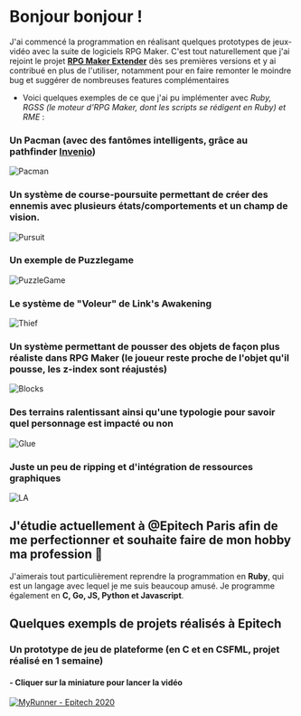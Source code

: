 # Bonjour bonjour !

J'ai commencé la programmation en réalisant quelques prototypes de jeux-vidéo avec la suite de logiciels RPG Maker.
C'est tout naturellement que j'ai rejoint le projet **[RPG Maker Extender](https://rmex.github.io/)** dès ses premières versions et y ai contribué en plus de l'utiliser, notamment pour en faire remonter le moindre bug et suggérer de nombreuses features complémentaires

- Voici quelques exemples de ce que j'ai pu implémenter avec *Ruby, RGSS (le moteur d'RPG Maker, dont les scripts se rédigent en Ruby) et RME* :


### Un Pacman (avec des fantômes intelligents, grâce au pathfinder [Invenio](https://www.youtube.com/watch?v=UDLRea_pmz8))
![Pacman](https://user-images.githubusercontent.com/72009188/122585851-3d5ce980-d05c-11eb-8c26-8c0b372c4999.gif)

### Un système de course-poursuite permettant de créer des ennemis avec plusieurs états/comportements et un champ de vision.
![Pursuit](https://user-images.githubusercontent.com/72009188/122585807-3209be00-d05c-11eb-9818-dc4e2c29d28b.gif)

### Un exemple de Puzzlegame
![PuzzleGame](https://user-images.githubusercontent.com/72009188/122585821-3635db80-d05c-11eb-8512-37091416e1d0.gif)

### Le système de "Voleur" de Link's Awakening
![Thief](https://user-images.githubusercontent.com/72009188/122585834-3930cc00-d05c-11eb-8f40-7a582b42af1d.gif)

### Un système permettant de pousser des objets de façon plus réaliste dans RPG Maker (le joueur reste proche de l'objet qu'il pousse, les z-index sont réajustés)
![Blocks](https://user-images.githubusercontent.com/72009188/122585843-3b932600-d05c-11eb-9f38-f2c5dc7fa36d.gif)

### Des terrains ralentissant ainsi qu'une typologie pour savoir quel personnage est impacté ou non
![Glue](https://user-images.githubusercontent.com/72009188/122585865-40f07080-d05c-11eb-8bdf-6658a93a1436.gif)

### Juste un peu de ripping et d'intégration de ressources graphiques
![LA](https://user-images.githubusercontent.com/72009188/122585875-43eb6100-d05c-11eb-8d21-6b762c7ae987.gif)

## J'étudie actuellement à @Epitech Paris afin de me perfectionner et souhaite faire de mon hobby ma profession 🙂

J'aimerais tout particulièrement reprendre la programmation en **Ruby**, qui est un langage avec lequel je me suis beaucoup amusé.
Je programme également en **C, Go, JS, Python et Javascript**.

## Quelques exempls de projets réalisés à Epitech

### Un prototype de jeu de plateforme (en C et en CSFML, projet réalisé en 1 semaine)
#### - Cliquer sur la miniature pour lancer la vidéo
[![MyRunner - Epitech 2020](https://i9.ytimg.com/vi_webp/haITCqo14J4/mqdefault.webp?sqp=CJzK54YG&rs=AOn4CLB61eoISdiGM8OBNquO3wkU9eTS2A)](https://www.youtube.com/watch?v=haITCqo14J4)
